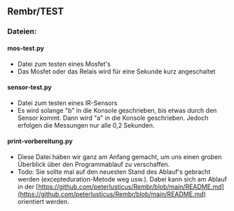 ## Rembr/TEST

### Dateien:

#### mos-test.py

*   Datei zum testen eines Mosfet's
*   Das Mosfet oder das Relais wird für eine Sekunde kurz angeschaltet

#### sensor-test.py

*   Datei zum testen eines IR-Sensors
*   Es wird solange "b" in die Konsole geschrieben, bis etwas durch den Sensor kommt. Dann wird "a" in die Konsole geschrieben. Jedoch erfolgen die Messungen nur alle 0,2 Sekunden.

#### print-vorbereitung.py

*   Diese Datei haben wir ganz am Anfang gemacht, um uns einen groben Überblick über den Programmablauf zu verschaffen.
*   Todo: Sie sollte mal auf den neuesten Stand des Ablauf's gebracht werden (excepteduration-Metode weg usw.). Dabei kann sich am Ablauf in der [https://github.com/peterlusticus/Rembr/blob/main/README.md](https://github.com/peterlusticus/Rembr/blob/main/README.md) orientiert werden.
